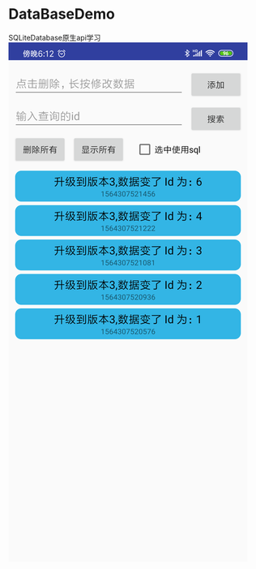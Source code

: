 # DataBaseDemo
 SQLiteDatabase原生api学习
![效果图](https://github.com/PengHaiZhuo/hello-world/blob/master/img/database_sample.png)
